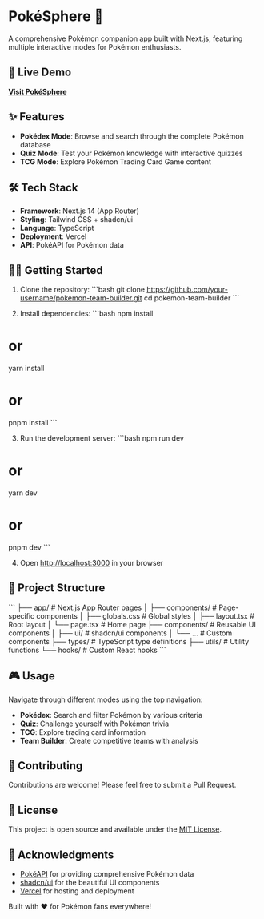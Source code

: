 # PokéSphere 🌟

A comprehensive Pokémon companion app built with Next.js, featuring multiple interactive modes for Pokémon enthusiasts.

## 🚀 Live Demo

**[Visit PokéSphere](https://thepokesphere.vercel.app)**

## ✨ Features

- **Pokédex Mode**: Browse and search through the complete Pokémon database
- **Quiz Mode**: Test your Pokémon knowledge with interactive quizzes
- **TCG Mode**: Explore Pokémon Trading Card Game content

## 🛠️ Tech Stack

- **Framework**: Next.js 14 (App Router)
- **Styling**: Tailwind CSS + shadcn/ui
- **Language**: TypeScript
- **Deployment**: Vercel
- **API**: PokéAPI for Pokémon data

## 🏃‍♂️ Getting Started

1. Clone the repository:
\`\`\`bash
git clone https://github.com/your-username/pokemon-team-builder.git
cd pokemon-team-builder
\`\`\`

2. Install dependencies:
\`\`\`bash
npm install
# or
yarn install
# or
pnpm install
\`\`\`

3. Run the development server:
\`\`\`bash
npm run dev
# or
yarn dev
# or
pnpm dev
\`\`\`

4. Open [http://localhost:3000](http://localhost:3000) in your browser

## 📁 Project Structure

\`\`\`
├── app/                    # Next.js App Router pages
│   ├── components/         # Page-specific components
│   ├── globals.css        # Global styles
│   ├── layout.tsx         # Root layout
│   └── page.tsx           # Home page
├── components/            # Reusable UI components
│   ├── ui/               # shadcn/ui components
│   └── ...               # Custom components
├── types/                # TypeScript type definitions
├── utils/                # Utility functions
└── hooks/                # Custom React hooks
\`\`\`

## 🎮 Usage

Navigate through different modes using the top navigation:
- **Pokédex**: Search and filter Pokémon by various criteria
- **Quiz**: Challenge yourself with Pokémon trivia
- **TCG**: Explore trading card information
- **Team Builder**: Create competitive teams with analysis

## 🤝 Contributing

Contributions are welcome! Please feel free to submit a Pull Request.

## 📄 License

This project is open source and available under the [MIT License](LICENSE).

## 🙏 Acknowledgments

- [PokéAPI](https://pokeapi.co/) for providing comprehensive Pokémon data
- [shadcn/ui](https://ui.shadcn.com/) for the beautiful UI components
- [Vercel](https://vercel.com/) for hosting and deployment



Built with ❤️ for Pokémon fans everywhere!
